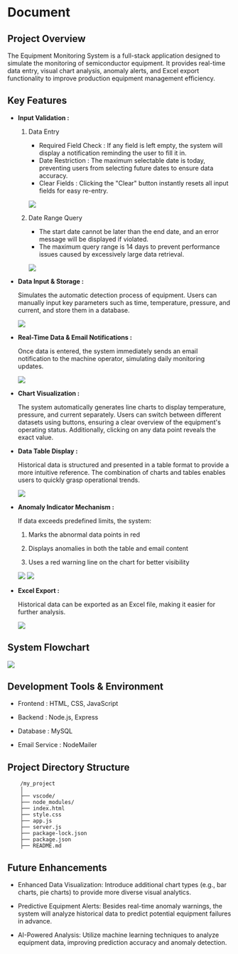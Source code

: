 # Document

## Project Overview
The Equipment Monitoring System is a full-stack application designed to simulate the monitoring of semiconductor equipment. It provides real-time data entry, visual chart analysis, anomaly alerts, and Excel export functionality to improve production equipment management efficiency.

## Key Features
- **Input Validation :**

    1. Data Entry

        - Required Field Check : If any field is left empty, the system will display a notification reminding the user to fill it in.
        - Date Restriction : The maximum selectable date is today, preventing users from selecting future dates to ensure data accuracy.
        - Clear Fields : Clicking the "Clear" button instantly resets all input fields for easy re-entry.

        ![](https://i.imgur.com/IM4M52Q.gif)

    2. Date Range Query

        - The start date cannot be later than the end date, and an error message will be displayed if violated.
        - The maximum query range is 14 days to prevent performance issues caused by excessively large data retrieval.

        ![](https://i.imgur.com/zUYm6mk.gif)

- **Data Input & Storage :**

    Simulates the automatic detection process of equipment. Users can manually input key parameters such as time, temperature, pressure, and current, and store them in a database.

     ![](https://i.imgur.com/A5PUYHJ.gif)

- **Real-Time Data & Email Notifications :**

    Once data is entered, the system immediately sends an email notification to the machine operator, simulating daily monitoring updates.

    ![](https://i.imgur.com/a9RAX4r.png)

- **Chart Visualization :**

    The system automatically generates line charts to display temperature, pressure, and current separately. Users can switch between different datasets using buttons, ensuring a clear overview of the equipment's operating status. Additionally, clicking on any data point reveals the exact value.  

- **Data Table Display :**

    Historical data is structured and presented in a table format to provide a more intuitive reference. The combination of charts and tables enables users to quickly grasp operational trends.

    ![](https://imgur.com/3wvHH53.gif)

- **Anomaly Indicator Mechanism :**

    If data exceeds predefined limits, the system:

    1. Marks the abnormal data points in red

    2. Displays anomalies in both the table and email content

    3. Uses a red warning line on the chart for better visibility

    ![](https://i.imgur.com/NQczokW.png)
    ![](https://i.imgur.com/NR5JdOk.png)

- **Excel Export :**

    Historical data can be exported as an Excel file, making it easier for further analysis.

    ![](https://i.imgur.com/4xQCCFr.gif)

## System Flowchart

![](https://i.imgur.com/ULNK30j.png)

## Development Tools & Environment
- Frontend : HTML, CSS, JavaScript

- Backend : Node.js, Express

- Database : MySQL

- Email Service : NodeMailer

## Project Directory Structure

```
    /my_project
    │
    ├── vscode/                                    
    ├── node_modules/            
    ├── index.html               
    ├── style.css                
    ├── app.js                   
    ├── server.js                
    ├── package-lock.json        
    ├── package.json             
    ├── README.md
```

## Future Enhancements

- Enhanced Data Visualization: Introduce additional chart types (e.g., bar charts, pie charts) to provide more diverse visual analytics.

- Predictive Equipment Alerts: Besides real-time anomaly warnings, the system will analyze historical data to predict potential equipment failures in advance.

- AI-Powered Analysis: Utilize machine learning techniques to analyze equipment data, improving prediction accuracy and anomaly detection.